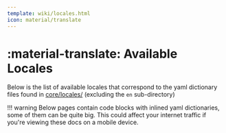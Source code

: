 ```yaml
---
template: wiki/locales.html
icon: material/translate
---
```


# :material-translate: Available Locales

Below is the list of available locales that correspond to the yaml dictionary files found in [core/locales/](https://github.com/serpro69/kotlin-faker/tree/master/core/src/jvmMain/resources/locales/) (excluding the `en` sub-directory)

!!! warning
    Below pages contain code blocks with inlined yaml dictionaries, some of them can be quite big. This could affect your internet traffic if you're viewing these docs on a mobile device.
